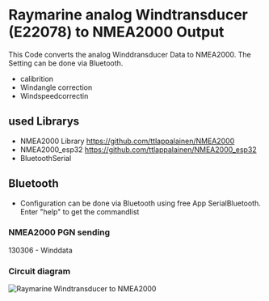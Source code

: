 # Raymarine analog Windtransducer (E22078) to NMEA2000 Output
This Code converts the analog Winddransducer Data to NMEA2000.
The Setting can be done via Bluetooth.
- calibrition
- Windangle correction
- Windspeedcorrectin
 
## used Librarys
- NMEA2000 Library https://github.com/ttlappalainen/NMEA2000
- NMEA2000_esp32  https://github.com/ttlappalainen/NMEA2000_esp32
- BluetoothSerial

## Bluetooth
- Configuration can be done via Bluetooth using free App SerialBluetooth. Enter "help" to get the commandlist

### NMEA2000 PGN sending
  130306 - Winddata
  
### Circuit diagram
    
![Raymarine Windtransducer to NMEA2000](https://github.com/user-attachments/assets/3da0d31f-4c62-4c38-938b-760570098d73)
